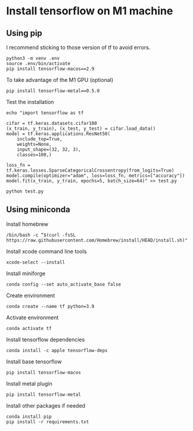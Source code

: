 # Install tensorflow on M1 machine

## Using pip

I recommend sticking to those version of tf to avoid errors.
```shell
python3 -m venv .env
source .env/bin/activate
pip install tensorflow-macos==2.9
```
To take advantage of the M1 GPU (optional)
```shell
pip install tensorflow-metal==0.5.0
```
Test the installation
```shell
echo "import tensorflow as tf

cifar = tf.keras.datasets.cifar100
(x_train, y_train), (x_test, y_test) = cifar.load_data()
model = tf.keras.applications.ResNet50(
    include_top=True,
    weights=None,
    input_shape=(32, 32, 3),
    classes=100,)

loss_fn = tf.keras.losses.SparseCategoricalCrossentropy(from_logits=True)
model.compile(optimizer="adam", loss=loss_fn, metrics=["accuracy"])
model.fit(x_train, y_train, epochs=5, batch_size=64)" >> test.py
```

```shell
python test.py
```

## Using miniconda

Install homebrew
```shell
/bin/bash -c “$(curl -fsSL https://raw.githubusercontent.com/Homebrew/install/HEAD/install.sh)"
```
Install xcode command line tools
```shell
xcode-select --install
```
Install miniforge
```shell
conda config --set auto_activate_base false
```
Create environment
```shell
conda create --name tf python=3.9
```
Activate environment
```shell
conda activate tf
```
Install tensorflow dependencies
```shell
conda install -c apple tensorflow-deps
```
Install base tensorflow
```shell
pip install tensorflow-macos
```
Install metal plugin
```shell
pip install tensorflow-metal
```
Install other packages if needed
```
conda install pip
pip install -r requirements.txt
```